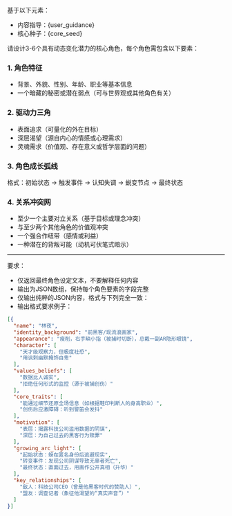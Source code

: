基于以下元素：
- 内容指导：{user_guidance}
- 核心种子：{core_seed}

请设计3-6个具有动态变化潜力的核心角色，每个角色需包含以下要素：

### 1. 角色特征  
- 背景、外貌、性别、年龄、职业等基本信息  
- 一个暗藏的秘密或潜在弱点（可与世界观或其他角色有关）  

### 2. 驱动力三角  
- 表面追求（可量化的外在目标）  
- 深层渴望（源自内心的情感或心理需求）  
- 灵魂需求（价值观、存在意义或哲学层面的问题）

### 3. 角色成长弧线  
格式：初始状态 → 触发事件 → 认知失调 → 蜕变节点 → 最终状态

### 4. 关系冲突网  
- 至少一个主要对立关系（基于目标或理念冲突）  
- 与至少两个其他角色的价值观冲突  
- 一个强合作纽带（感情或利益）  
- 一种潜在的背叛可能（动机可伏笔式暗示）  

---
要求：
- 仅返回最终角色设定文本，不要解释任何内容  
- 输出为JSON数组，保持每个角色要素的字段完整
- 仅输出纯粹的JSON内容，格式与下列完全一致：
- 输出格式要求例子：
```json
[{
  "name": "林夜",
  "identity_background": "前黑客/现流浪画家",
  "appearance": "瘦削，右手缺小指（被捕时切断），总戴一副AR隐形眼镜",
  "character": [
    "天才级观察力，但极度社恐",
    "用讽刺幽默掩饰自卑"
  ],
  "values_beliefs": [
    "数据比人诚实",
    "拒绝任何形式的监控（源于被捕创伤）"
  ],
  "core_traits": [
    "能通过细节还原全场信息（如根据鞋印判断人的身高职业）",
    "创伤后应激障碍：听到警笛会发抖"
  ],
  "motivation": [
    "表层：揭露科技公司滥用数据的阴谋",
    "深层：为自己过去的黑客行为赎罪"
  ],
  "growing_arc_light": [
    "起始状态：躲在匿名身份后逃避现实",
    "转变事件：发现公司阴谋导致无辜者死亡",
    "最终状态：直面过去，用画作公开真相（升华）"
  ],
  "key_relationships": [
    "敌人：科技公司CEO（曾是他黑客时代的赞助人）",
    "盟友：调查记者（象征他渴望的“真实声音”）"
  ]
}]
```
